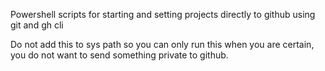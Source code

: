 ﻿Powershell scripts for starting and setting projects directly to github using git and gh cli
 
 Do not add this to sys path so you can only run this when you are certain, you do not want to send something private to github.
